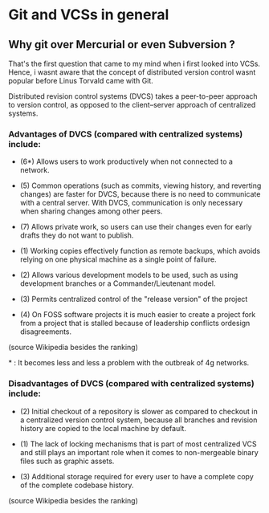 # Git and VCSs in general

## Why git over Mercurial or even Subversion ?
That's the first question that came to my mind when i first looked into VCSs. Hence, i wasnt aware
that the concept of distributed version control wasnt popular before Linus Torvald came with Git.

Distributed revision control systems (DVCS) takes a peer-to-peer approach to version control, as opposed
to the client–server approach of centralized systems.

### Advantages of DVCS (compared with centralized systems) include:

- (6*) Allows users to work productively when not connected to a network.

- (5) Common operations (such as commits, viewing history, and reverting changes) are faster for DVCS, because there is no need to              communicate with a central server. With DVCS, communication is only necessary when sharing changes among other peers.

- (7) Allows private work, so users can use their changes even for early drafts they do not want to publish.

- (1) Working copies effectively function as remote backups, which avoids relying on one physical machine as a single point of failure.

- (2) Allows various development models to be used, such as using development branches or a Commander/Lieutenant model.

- (3) Permits centralized control of the "release version" of the project

- (4) On FOSS software projects it is much easier to create a project fork from a project that is stalled because of leadership conflicts   ordesign disagreements.

(source Wikipedia besides the ranking)

\* : It becomes less and less a problem with the outbreak of 4g networks.

### Disadvantages of DVCS (compared with centralized systems) include:

- (2) Initial checkout of a repository is slower as compared to checkout in a centralized version control system, because all branches  and revision history are copied to the local machine by default.

- (1) The lack of locking mechanisms that is part of most centralized VCS and still plays an important role when it comes to non-mergeable binary files such as graphic assets.

- (3) Additional storage required for every user to have a complete copy of the complete codebase history.

(source Wikipedia besides the ranking)